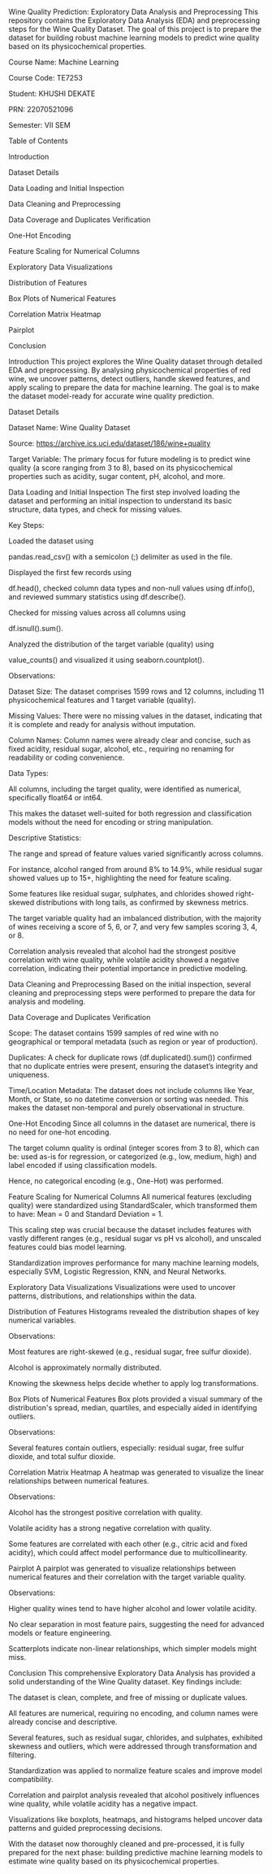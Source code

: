 Wine Quality Prediction: Exploratory Data Analysis and Preprocessing
This repository contains the Exploratory Data Analysis (EDA) and preprocessing steps for the Wine Quality Dataset. The goal of this project is to prepare the dataset for building robust machine learning models to predict wine quality based on its physicochemical properties.


Course Name: Machine Learning 


Course Code: TE7253 


Student: KHUSHI DEKATE 


PRN: 22070521096 


Semester: VII SEM 

Table of Contents

Introduction 


Dataset Details 


Data Loading and Initial Inspection 


Data Cleaning and Preprocessing 


Data Coverage and Duplicates Verification 


One-Hot Encoding 


Feature Scaling for Numerical Columns 


Exploratory Data Visualizations 


Distribution of Features 


Box Plots of Numerical Features 


Correlation Matrix Heatmap 


Pairplot 


Conclusion 

Introduction
This project explores the Wine Quality dataset through detailed EDA and preprocessing. By analysing physicochemical properties of red wine, we uncover patterns, detect outliers, handle skewed features, and apply scaling to prepare the data for machine learning. The goal is to make the dataset model-ready for accurate wine quality prediction.



Dataset Details

Dataset Name: Wine Quality Dataset 


Source: https://archive.ics.uci.edu/dataset/186/wine+quality 


Target Variable: The primary focus for future modeling is to predict wine quality (a score ranging from 3 to 8), based on its physicochemical properties such as acidity, sugar content, pH, alcohol, and more.

Data Loading and Initial Inspection
The first step involved loading the dataset and performing an initial inspection to understand its basic structure, data types, and check for missing values.

Key Steps:

Loaded the dataset using 

pandas.read_csv() with a semicolon (;) delimiter as used in the file.

Displayed the first few records using 

df.head(), checked column data types and non-null values using df.info(), and reviewed summary statistics using df.describe().

Checked for missing values across all columns using 

df.isnull().sum().

Analyzed the distribution of the target variable (quality) using 

value_counts() and visualized it using seaborn.countplot().

Observations:


Dataset Size: The dataset comprises 1599 rows and 12 columns, including 11 physicochemical features and 1 target variable (quality).


Missing Values: There were no missing values in the dataset, indicating that it is complete and ready for analysis without imputation.


Column Names: Column names were already clear and concise, such as fixed acidity, residual sugar, alcohol, etc., requiring no renaming for readability or coding convenience.

Data Types:

All columns, including the target quality, were identified as numerical, specifically float64 or int64.

This makes the dataset well-suited for both regression and classification models without the need for encoding or string manipulation.

Descriptive Statistics:

The range and spread of feature values varied significantly across columns.

For instance, alcohol ranged from around 8% to 14.9%, while residual sugar showed values up to 15+, highlighting the need for feature scaling.

Some features like residual sugar, sulphates, and chlorides showed right-skewed distributions with long tails, as confirmed by skewness metrics.

The target variable quality had an imbalanced distribution, with the majority of wines receiving a score of 5, 6, or 7, and very few samples scoring 3, 4, or 8.

Correlation analysis revealed that alcohol had the strongest positive correlation with wine quality, while volatile acidity showed a negative correlation, indicating their potential importance in predictive modeling.

Data Cleaning and Preprocessing
Based on the initial inspection, several cleaning and preprocessing steps were performed to prepare the data for analysis and modeling.

Data Coverage and Duplicates Verification

Scope: The dataset contains 1599 samples of red wine with no geographical or temporal metadata (such as region or year of production).


Duplicates: A check for duplicate rows (df.duplicated().sum()) confirmed that no duplicate entries were present, ensuring the dataset’s integrity and uniqueness.


Time/Location Metadata: The dataset does not include columns like Year, Month, or State, so no datetime conversion or sorting was needed. This makes the dataset non-temporal and purely observational in structure.


One-Hot Encoding
Since all columns in the dataset are numerical, there is no need for one-hot encoding.

The target column quality is ordinal (integer scores from 3 to 8), which can be: used as-is for regression, or categorized (e.g., low, medium, high) and label encoded if using classification models.

Hence, no categorical encoding (e.g., One-Hot) was performed.

Feature Scaling for Numerical Columns
All numerical features (excluding quality) were standardized using StandardScaler, which transformed them to have: Mean = 0 and Standard Deviation = 1.

This scaling step was crucial because the dataset includes features with vastly different ranges (e.g., residual sugar vs pH vs alcohol), and unscaled features could bias model learning.

Standardization improves performance for many machine learning models, especially SVM, Logistic Regression, KNN, and Neural Networks.

Exploratory Data Visualizations
Visualizations were used to uncover patterns, distributions, and relationships within the data.

Distribution of Features
Histograms revealed the distribution shapes of key numerical variables.

Observations:

Most features are right-skewed (e.g., residual sugar, free sulfur dioxide).

Alcohol is approximately normally distributed.

Knowing the skewness helps decide whether to apply log transformations.

Box Plots of Numerical Features
Box plots provided a visual summary of the distribution's spread, median, quartiles, and especially aided in identifying outliers.

Observations:

Several features contain outliers, especially: residual sugar, free sulfur dioxide, and total sulfur dioxide.

Correlation Matrix Heatmap
A heatmap was generated to visualize the linear relationships between numerical features.

Observations:

Alcohol has the strongest positive correlation with quality.

Volatile acidity has a strong negative correlation with quality.

Some features are correlated with each other (e.g., citric acid and fixed acidity), which could affect model performance due to multicollinearity.

Pairplot
A pairplot was generated to visualize relationships between numerical features and their correlation with the target variable quality.

Observations:

Higher quality wines tend to have higher alcohol and lower volatile acidity.

No clear separation in most feature pairs, suggesting the need for advanced models or feature engineering.

Scatterplots indicate non-linear relationships, which simpler models might miss.

Conclusion
This comprehensive Exploratory Data Analysis has provided a solid understanding of the Wine Quality dataset. Key findings include:

The dataset is clean, complete, and free of missing or duplicate values.

All features are numerical, requiring no encoding, and column names were already concise and descriptive.

Several features, such as residual sugar, chlorides, and sulphates, exhibited skewness and outliers, which were addressed through transformation and filtering.

Standardization was applied to normalize feature scales and improve model compatibility.

Correlation and pairplot analysis revealed that alcohol positively influences wine quality, while volatile acidity has a negative impact.

Visualizations like boxplots, heatmaps, and histograms helped uncover data patterns and guided preprocessing decisions.

With the dataset now thoroughly cleaned and pre-processed, it is fully prepared for the next phase: building predictive machine learning models to estimate wine quality based on its physicochemical properties.
